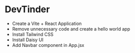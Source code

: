 # DevTinder

- Create a Vite + React Application
- Remove unnecessary code and create a hello world app
- Install Tailwind CSS
- Install Daisy UI
- Add Navbar component in App.jsx